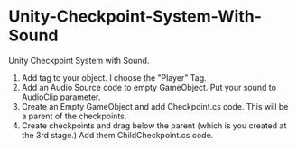 # Unity-Checkpoint-System-With-Sound
Unity Checkpoint System with Sound.
1) Add tag to your object. I choose the "Player" Tag.
2) Add an Audio Source code to empty GameObject. Put your sound to AudioClip parameter.
3) Create an Empty GameObject and add Checkpoint.cs code. This will be a parent of the checkpoints.
4) Create checkpoints and drag below the parent (which is you created at the 3rd stage.) Add them ChildCheckpoint.cs code.
